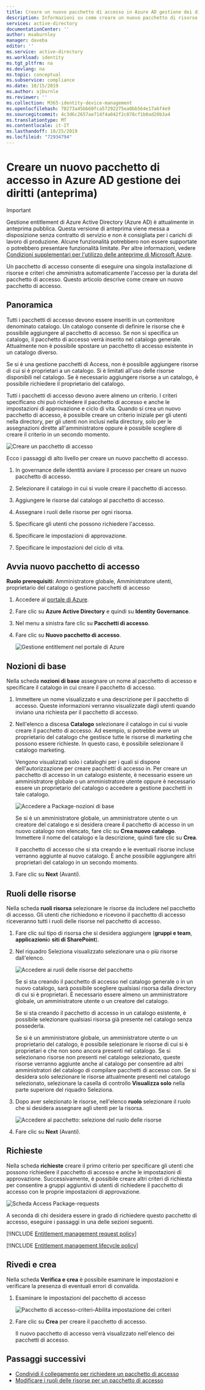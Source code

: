 ```yaml
---
title: Creare un nuovo pacchetto di accesso in Azure AD gestione dei diritti (anteprima)-Azure Active Directory
description: Informazioni su come creare un nuovo pacchetto di risorse di accesso che si vuole condividere in Azure Active Directory gestione dei diritti (anteprima).
services: active-directory
documentationCenter: ''
author: msaburnley
manager: daveba
editor: ''
ms.service: active-directory
ms.workload: identity
ms.tgt_pltfrm: na
ms.devlang: na
ms.topic: conceptual
ms.subservice: compliance
ms.date: 10/15/2019
ms.author: ajburnle
ms.reviewer: ''
ms.collection: M365-identity-device-management
ms.openlocfilehash: 70273a45bb60fca57292275ea0bb564e17a6f4e9
ms.sourcegitcommit: 4c3d6c2657ae714f4a042f2c078cf1b0ad20b3a4
ms.translationtype: MT
ms.contentlocale: it-IT
ms.lasthandoff: 10/25/2019
ms.locfileid: "72934794"
---
```

# <a name="create-a-new-access-package-in-azure-ad-entitlement-management-preview"></a>Creare un nuovo pacchetto di accesso in Azure AD gestione dei diritti (anteprima)

> [!IMPORTANT]
> Gestione entitlement di Azure Active Directory (Azure AD) è attualmente in anteprima pubblica.
> Questa versione di anteprima viene messa a disposizione senza contratto di servizio e non è consigliata per i carichi di lavoro di produzione. Alcune funzionalità potrebbero non essere supportate o potrebbero presentare funzionalità limitate.
> Per altre informazioni, vedere [Condizioni supplementari per l'utilizzo delle anteprime di Microsoft Azure](https://azure.microsoft.com/support/legal/preview-supplemental-terms/).

Un pacchetto di accesso consente di eseguire una singola installazione di risorse e criteri che amministra automaticamente l'accesso per la durata del pacchetto di accesso. Questo articolo descrive come creare un nuovo pacchetto di accesso.

## <a name="overview"></a>Panoramica

Tutti i pacchetti di accesso devono essere inseriti in un contenitore denominato catalogo. Un catalogo consente di definire le risorse che è possibile aggiungere al pacchetto di accesso. Se non si specifica un catalogo, il pacchetto di accesso verrà inserito nel catalogo generale. Attualmente non è possibile spostare un pacchetto di accesso esistente in un catalogo diverso.

Se si è una gestione pacchetti di Access, non è possibile aggiungere risorse di cui si è proprietari a un catalogo. Si è limitati all'uso delle risorse disponibili nel catalogo. Se è necessario aggiungere risorse a un catalogo, è possibile richiedere il proprietario del catalogo.

Tutti i pacchetti di accesso devono avere almeno un criterio. I criteri specificano chi può richiedere il pacchetto di accesso e anche le impostazioni di approvazione e ciclo di vita. Quando si crea un nuovo pacchetto di accesso, è possibile creare un criterio iniziale per gli utenti nella directory, per gli utenti non inclusi nella directory, solo per le assegnazioni dirette all'amministratore oppure è possibile scegliere di creare il criterio in un secondo momento.

![Creare un pacchetto di accesso](./media/entitlement-management-access-package-create/access-package-create.png)

Ecco i passaggi di alto livello per creare un nuovo pacchetto di accesso.

1. In governance delle identità avviare il processo per creare un nuovo pacchetto di accesso.

1. Selezionare il catalogo in cui si vuole creare il pacchetto di accesso.

1. Aggiungere le risorse dal catalogo al pacchetto di accesso.

1. Assegnare i ruoli delle risorse per ogni risorsa.

1. Specificare gli utenti che possono richiedere l'accesso.

1. Specificare le impostazioni di approvazione.

1. Specificare le impostazioni del ciclo di vita.

## <a name="start-new-access-package"></a>Avvia nuovo pacchetto di accesso

**Ruolo prerequisiti:** Amministratore globale, Amministratore utenti, proprietario del catalogo o gestione pacchetti di accesso

1. Accedere al [portale di Azure](https://portal.azure.com).

1. Fare clic su **Azure Active Directory** e quindi su **Identity Governance**.

1. Nel menu a sinistra fare clic su **Pacchetti di accesso**.

1. Fare clic su **Nuovo pacchetto di accesso**.

    ![Gestione entitlement nel portale di Azure](./media/entitlement-management-shared/access-packages-list.png)

## <a name="basics"></a>Nozioni di base

Nella scheda **nozioni di base** assegnare un nome al pacchetto di accesso e specificare il catalogo in cui creare il pacchetto di accesso.

1. Immettere un nome visualizzato e una descrizione per il pacchetto di accesso. Queste informazioni verranno visualizzate dagli utenti quando inviano una richiesta per il pacchetto di accesso.

1. Nell'elenco a discesa **Catalogo** selezionare il catalogo in cui si vuole creare il pacchetto di accesso. Ad esempio, si potrebbe avere un proprietario del catalogo che gestisce tutte le risorse di marketing che possono essere richieste. In questo caso, è possibile selezionare il catalogo marketing.

    Vengono visualizzati solo i cataloghi per i quali si dispone dell'autorizzazione per creare pacchetti di accesso in. Per creare un pacchetto di accesso in un catalogo esistente, è necessario essere un amministratore globale o un amministratore utente oppure è necessario essere un proprietario del catalogo o accedere a gestione pacchetti in tale catalogo.

    ![Accedere a Package-nozioni di base](./media/entitlement-management-access-package-create/basics.png)

    Se si è un amministratore globale, un amministratore utente o un creatore del catalogo e si desidera creare il pacchetto di accesso in un nuovo catalogo non elencato, fare clic su **Crea nuovo catalogo**. Immettere il nome del catalogo e la descrizione, quindi fare clic su **Crea**.

    Il pacchetto di accesso che si sta creando e le eventuali risorse incluse verranno aggiunte al nuovo catalogo. È anche possibile aggiungere altri proprietari del catalogo in un secondo momento.

1. Fare clic su **Next** (Avanti).

## <a name="resource-roles"></a>Ruoli delle risorse

Nella scheda **ruoli risorsa** selezionare le risorse da includere nel pacchetto di accesso. Gli utenti che richiedono e ricevono il pacchetto di accesso riceveranno tutti i ruoli delle risorse nel pacchetto di accesso.

1. Fare clic sul tipo di risorsa che si desidera aggiungere (**gruppi e team**, **applicazioni**o **siti di SharePoint**).

1. Nel riquadro Seleziona visualizzato selezionare una o più risorse dall'elenco.

    ![Accedere ai ruoli delle risorse del pacchetto](./media/entitlement-management-access-package-create/resource-roles.png)

    Se si sta creando il pacchetto di accesso nel catalogo generale o in un nuovo catalogo, sarà possibile scegliere qualsiasi risorsa dalla directory di cui si è proprietari. È necessario essere almeno un amministratore globale, un amministratore utente o un creatore del catalogo.

    Se si sta creando il pacchetto di accesso in un catalogo esistente, è possibile selezionare qualsiasi risorsa già presente nel catalogo senza possederla.

    Se si è un amministratore globale, un amministratore utente o un proprietario del catalogo, è possibile selezionare le risorse di cui si è proprietari e che non sono ancora presenti nel catalogo. Se si selezionano risorse non presenti nel catalogo selezionato, queste risorse verranno aggiunte anche al catalogo per consentire ad altri amministratori del catalogo di compilare pacchetti di accesso con. Se si desidera solo selezionare le risorse attualmente presenti nel catalogo selezionato, selezionare la casella di controllo **Visualizza solo** nella parte superiore del riquadro Seleziona.

1. Dopo aver selezionato le risorse, nell'elenco **ruolo** selezionare il ruolo che si desidera assegnare agli utenti per la risorsa.

    ![Accedere al pacchetto: selezione del ruolo delle risorse](./media/entitlement-management-access-package-create/resource-roles-role.png)

1. Fare clic su **Next** (Avanti).

## <a name="requests"></a>Richieste

Nella scheda **richieste** creare il primo criterio per specificare gli utenti che possono richiedere il pacchetto di accesso e anche le impostazioni di approvazione. Successivamente, è possibile creare altri criteri di richiesta per consentire a gruppi aggiuntivi di utenti di richiedere il pacchetto di accesso con le proprie impostazioni di approvazione.

![Scheda Access Package-requests](./media/entitlement-management-access-package-create/requests.png)

A seconda di chi desidera essere in grado di richiedere questo pacchetto di accesso, eseguire i passaggi in una delle sezioni seguenti.

[!INCLUDE [Entitlement management request policy](../../../includes/active-directory-entitlement-management-request-policy.md)]

[!INCLUDE [Entitlement management lifecycle policy](../../../includes/active-directory-entitlement-management-lifecycle-policy.md)]

## <a name="review--create"></a>Rivedi e crea

Nella scheda **Verifica e crea** è possibile esaminare le impostazioni e verificare la presenza di eventuali errori di convalida.

1. Esaminare le impostazioni del pacchetto di accesso

    ![Pacchetto di accesso-criteri-Abilita impostazione dei criteri](./media/entitlement-management-access-package-create/review-create.png)

1. Fare clic su **Crea** per creare il pacchetto di accesso.

    Il nuovo pacchetto di accesso verrà visualizzato nell'elenco dei pacchetti di accesso.

## <a name="next-steps"></a>Passaggi successivi

- [Condividi il collegamento per richiedere un pacchetto di accesso](entitlement-management-access-package-settings.md)
- [Modificare i ruoli delle risorse per un pacchetto di accesso](entitlement-management-access-package-resources.md)
